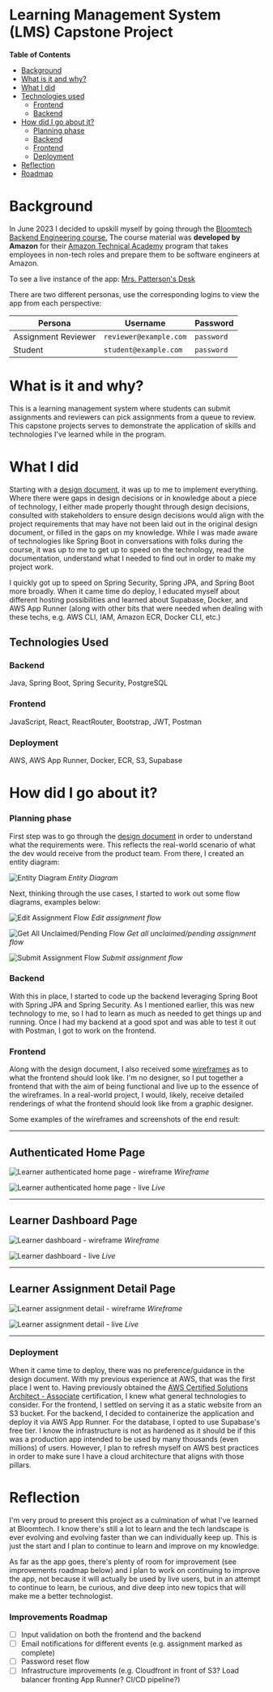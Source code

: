 # Learning Management System (LMS) Capstone Project
**Table of Contents**
- [Background](#background)
- [What is it and why?](#what-is-it-and-why)
- [What I did](#what-i-did)
- [Technologies used](#technologies-used)
  - [Frontend](#frontend)
  - [Backend](#backend)
- [How did I go about it?](#how-did-i-go-about-it)
  - [Planning phase](#planning-phase)
  - [Backend](#backend-1)
  - [Frontend](#frontend-1)
  - [Deployment](#deployment)
- [Reflection](#reflection)
- [Roadmap](#improvements-roadmap)


# Background
In June 2023 I decided to upskill myself by going through the
[Bloomtech Backend Engineering course.](https://www.bloomtech.com/courses/backend-development)
The course material was **developed by Amazon** for their
[Amazon Technical Academy](https://amazontechnicalacademy.com/) program that takes employees in
non-tech roles and prepare them to be software engineers at Amazon.

To see a live instance of the app: [Mrs. Patterson's Desk](http://mrs-pattersons-desk-front-end.s3-website.us-east-2.amazonaws.com/)

There are two different personas, use the corresponding logins to view the app from each perspective:

| Persona | Username             | Password |
|---------|----------------------|----------|
| Assignment Reviewer | `reviewer@example.com` | `password` |
| Student | `student@example.com`  | `password` |

# What is it and why?
This is a learning management system where students can submit assignments and reviewers can pick assignments from a queue
to review. This capstone projects serves to demonstrate the application of skills and technologies I've learned while 
in the program.

# What I did
Starting with a [design document](./documents/composition_document.md), it was up to me to implement everything. Where
there were gaps in design decisions or in knowledge about a piece of technology, I either made properly thought through 
design decisions, consulted with stakeholders to ensure design decisions would align with the project requirements that
may have not been laid out in the original design document, or filled in the gaps on my knowledge. While I was made aware
of technologies like Spring Boot in conversations with folks during the course, it was up to me to get up to speed on the
technology, read the documentation, understand what I needed to find out in order to make my project work.

I quickly got up to speed on Spring Security, Spring JPA, and Spring Boot more broadly. When it came time do deploy, I educated
myself about different hosting possibilities and learned about Supabase, Docker, and AWS App Runner (along with other bits
that were needed when dealing with these techs, e.g. AWS CLI, IAM, Amazon ECR, Docker CLI, etc.)

## Technologies Used
### Backend
Java, Spring Boot, Spring Security, PostgreSQL
### Frontend
JavaScript, React, ReactRouter, Bootstrap, JWT, Postman
### Deployment
AWS, AWS App Runner, Docker, ECR, S3, Supabase

# How did I go about it?
### Planning phase
First step was to go through the [design document](./documents/composition_document.md) in order to understand what the requirements
were. This reflects the real-world scenario of what the dev would receive from the product team. From there, I created
an entity diagram:

![Entity Diagram](./documents/entity-diagram.png)
*Entity Diagram*

Next, thinking through the use cases, I started to work out some flow diagrams, examples below:

![Edit Assignment Flow](./documents/flow-diagrams/edit-assignment-flow.png)
*Edit assignment flow*

![Get All Unclaimed/Pending Flow](./documents/flow-diagrams/get-all-unclaimed-pending-review-assignments.png)
*Get all unclaimed/pending assignment flow*

![Submit Assignment Flow](./documents/flow-diagrams/submit-assignment-flow.png)
*Submit assignment flow*

### Backend
With this in place, I started to code up the backend leveraging Spring Boot with Spring JPA and Spring Security. As I mentioned
earlier, this was new technology to me, so I had to learn as much as needed to get things up and running. Once I had my
backend at a good spot and was able to test it out with Postman, I got to work on the frontend.

### Frontend
Along with the design document, I also received some [wireframes](./documents/images) as to what the frontend should look like. I'm no designer,
so I put together a frontend that with the aim of being functional and live up to the essence of the wireframes. In a real-world
project, I would, likely, receive detailed renderings of what the frontend should look like from a graphic designer.

Some examples of the wireframes and screenshots of the end result:

---
## Authenticated Home Page

![Learner authenticated home page - wireframe](./documents/images/home_page_authenticated.jpg)
*Wireframe*

![Learner authenticated home page - live](./documents/images/home-page-authenticated-live.png)
*Live*

---
## Learner Dashboard Page

![Learner dashboard - wireframe](./documents/images/learner_dashboard.jpg)
*Wireframe*

![Learner dashboard - live](./documents/images/learner-dashboard-live.png)
*Live*

---
## Learner Assignment Detail Page

![Learner assignment detail - wireframe](./documents/images/learner_assignment_view.jpg)
*Wireframe*

![Learner assignment detail - live](./documents/images/learner-assignment-view-live.png)
*Live*

---

### Deployment
When it came time to deploy, there was no preference/guidance in the design document. With my previous experience at AWS,
that was the first place I went to. Having previously obtained the 
[AWS Certified Solutions Architect - Associate](https://aws.amazon.com/certification/certified-solutions-architect-associate/)
certification, I knew what general technologies to consider. For the frontend, I settled on serving it as a static website
from an S3 bucket. For the backend, I decided to containerize the application and deploy it via AWS App Runner. For the database,
I opted to use Supabase's free tier. I know the infrastructure is not as hardened as it should be if this was a production
app intended to be used by many thousands (even millions) of users. However, I plan to refresh myself on AWS best practices
in order to make sure I have a cloud architecture that aligns with those pillars.

# Reflection
I'm very proud to present this project as a culmination of what I've learned at Bloomtech. I know there's still a lot to
learn and the tech landscape is ever evolving and evolving faster than we can individually keep up. This is just the start
and I plan to continue to learn and improve on my knowledge.

As far as the app goes, there's plenty of room for improvement (see improvements roadmap below) and I plan to work on 
continuing to improve the app, not because it will actually be used by live users, but in an attempt to continue to 
learn, be curious, and dive deep into new topics that will make me a better technologist.

### Improvements Roadmap
- [ ] Input validation on both the frontend and the backend
- [ ] Email notifications for different events (e.g. assignment marked as complete)
- [ ] Password reset flow
- [ ] Infrastructure improvements (e.g. Cloudfront in front of S3? Load balancer fronting App Runner? CI/CD pipeline?)